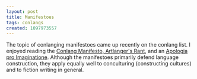 ```yaml
---
layout: post
title: Manifestoes
tags: conlangs
created: 1097973557
---
```

 The topic of conlanging manifestoes came up recently on the conlang list.  I enjoyed reading the [Conlang Manifesto, Artlanger's Rant](http://students.washington.edu/jaspax/conlang.htm), and an [Apologia pro Imaginatione](http://www.valdyas.org/apologia.html). Although the manifestoes primarily defend language construction, they apply equally well to conculturing (constructing cultures) and to fiction writing in general.

